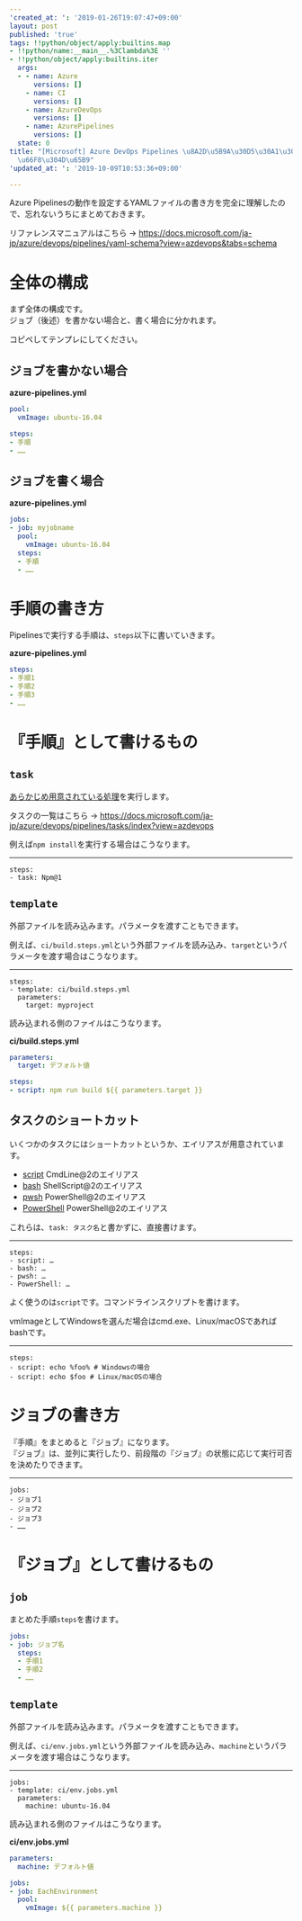 ```yaml
---
'created_at: ': '2019-01-26T19:07:47+09:00'
layout: post
published: 'true'
tags: !!python/object/apply:builtins.map
- !!python/name:__main__.%3Clambda%3E ''
- !!python/object/apply:builtins.iter
  args:
  - - name: Azure
      versions: []
    - name: CI
      versions: []
    - name: AzureDevOps
      versions: []
    - name: AzurePipelines
      versions: []
  state: 0
title: "[Microsoft] Azure DevOps Pipelines \u8A2D\u5B9A\u30D5\u30A1\u30A4\u30EB\u306E\
  \u66F8\u304D\u65B9"
'updated_at: ': '2019-10-09T10:53:36+09:00'

---
```

Azure Pipelinesの動作を設定するYAMLファイルの書き方を完全に理解したので、忘れないうちにまとめておきます。  
  
リファレンスマニュアルはこちら → https://docs.microsoft.com/ja-jp/azure/devops/pipelines/yaml-schema?view=azdevops&tabs=schema  
  
  
# 全体の構成  
  
まず全体の構成です。  
ジョブ（後述）を書かない場合と、書く場合に分かれます。  
  
コピペしてテンプレにしてください。  
  
## ジョブを書かない場合  
  
**azure-pipelines.yml**  
```yaml:azure-pipelines.yml
pool:
  vmImage: ubuntu-16.04

steps:
- 手順
- ……
```  
  
## ジョブを書く場合  
  
**azure-pipelines.yml**  
```yaml:azure-pipelines.yml
jobs:
- job: myjobname
  pool:
    vmImage: ubuntu-16.04
  steps:
  - 手順
  - ……
```  
  
  
  
  
# 手順の書き方  
  
Pipelinesで実行する手順は、`steps`以下に書いていきます。  
  
**azure-pipelines.yml**  
```yaml:azure-pipelines.yml
steps:
- 手順1
- 手順2
- 手順3
- ……
```  
  
# 『手順』として書けるもの  
  
## `task`  
  
[あらかじめ用意されている処理](https://docs.microsoft.com/ja-jp/azure/devops/pipelines/tasks/index?view=azdevops)を実行します。  
  
タスクの一覧はこちら → https://docs.microsoft.com/ja-jp/azure/devops/pipelines/tasks/index?view=azdevops  
  
例えば`npm install`を実行する場合はこうなります。  
  
****  
```yaml:
steps:
- task: Npm@1
```  
  
  
  
## `template`  
  
外部ファイルを読み込みます。パラメータを渡すこともできます。  
  
例えば、`ci/build.steps.yml`という外部ファイルを読み込み、`target`というパラメータを渡す場合はこうなります。  
  
****  
```yaml:
steps:
- template: ci/build.steps.yml
  parameters:
    target: myproject
```  
  
読み込まれる側のファイルはこうなります。  
  
**ci/build.steps.yml**  
```yaml:ci/build.steps.yml
parameters:
  target: デフォルト値

steps:
- script: npm run build ${{ parameters.target }}
```  
  
  
## タスクのショートカット  
  
いくつかのタスクにはショートカットというか、エイリアスが用意されています。  
  
- [script](https://docs.microsoft.com/ja-jp/azure/devops/pipelines/tasks/utility/command-line?view=azdevops&tabs=yaml) CmdLine@2のエイリアス  
- [bash](https://docs.microsoft.com/ja-jp/azure/devops/pipelines/tasks/utility/shell-script?view=azdevops) ShellScript@2のエイリアス  
- [pwsh](https://docs.microsoft.com/ja-jp/azure/devops/pipelines/tasks/utility/powershell?view=azdevops) PowerShell@2のエイリアス  
- [PowerShell](https://docs.microsoft.com/ja-jp/azure/devops/pipelines/tasks/utility/powershell?view=azdevops) PowerShell@2のエイリアス  
  
これらは、`task: タスク名`と書かずに、直接書けます。  
  
****  
```yaml:
steps:
- script: …
- bash: …
- pwsh: …
- PowerShell: …
```  
  
よく使うのは`script`です。コマンドラインスクリプトを書けます。  
  
vmImageとしてWindowsを選んだ場合はcmd.exe、Linux/macOSであればbashです。  
  
****  
```yaml:
steps:
- script: echo %foo% # Windowsの場合
- script: echo $foo # Linux/macOSの場合
```  
  
# ジョブの書き方  
  
『手順』をまとめると『ジョブ』になります。  
『ジョブ』は、並列に実行したり、前段階の『ジョブ』の状態に応じて実行可否を決めたりできます。  
  
  
****  
```yaml:
jobs:
- ジョブ1
- ジョブ2
- ジョブ3
- ……
```  
  
# 『ジョブ』として書けるもの  
  
## `job`  
  
まとめた手順`steps`を書けます。  
  
```yaml
jobs:
- job: ジョブ名
  steps:
  - 手順1
  - 手順2
  - ……
```  
  
## `template`  
  
外部ファイルを読み込みます。パラメータを渡すこともできます。  
  
例えば、`ci/env.jobs.yml`という外部ファイルを読み込み、`machine`というパラメータを渡す場合はこうなります。  
  
****  
```yaml:
jobs:
- template: ci/env.jobs.yml
  parameters:
    machine: ubuntu-16.04
```  
  
読み込まれる側のファイルはこうなります。  
  
**ci/env.jobs.yml**  
```yaml:ci/env.jobs.yml
parameters:
  machine: デフォルト値

jobs:
- job: EachEnvironment
  pool:
    vmImage: ${{ parameters.machine }}
```  
  
